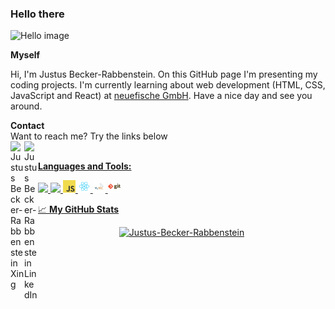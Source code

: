 ### Hello there
<img src="https://images.unsplash.com/photo-1518082593638-b6e73b35d39a?ixlib=rb-1.2.1&ixid=MnwxMjA3fDB8MHxwaG90by1wYWdlfHx8fGVufDB8fHx8&auto=format&fit=crop&w=2668&q=80" width="300px" alt="Hello image" />
  <br />
  
**Myself**
<p>
  Hi, I'm Justus Becker-Rabbenstein. On this GitHub page I'm presenting my coding projects. I'm currently learning about web development (HTML, CSS, JavaScript and React) at <a href="https://www.neuefische.de/" target="_blank">neuefische GmbH</a>. Have a nice day and see you around.
  </p>
  
**Contact**
<br />
Want to reach me? Try the links below
<br />
<a href="https://www.xing.com/profile/Justus_BeckerRabbenstein">
<img align="left" alt="Justus Becker-Rabbenstein Xing" width="22px" src="https://banner2.cleanpng.com/20180414/ddq/kisspng-xing-logo-computer-icons-tiff-5ad290dac0a977.1170864115237490827892.jpg" />
</a> 
<a href="https://de.linkedin.com/in/justus-becker-rabbenstein-b33b07177">
<img align="left" alt="Justus Becker-Rabbenstein LinkedIn" width="22px" src="https://play-lh.googleusercontent.com/kMofEFLjobZy_bCuaiDogzBcUT-dz3BBbOrIEjJ-hqOabjK8ieuevGe6wlTD15QzOqw=w240-h480-rw" />
<br />
  
**Languages and Tools:**  
<!-- HTML, CSS, JavaScript -->
<code><img height="20" src="https://cdn-icons-png.flaticon.com/512/919/919827.png"></code>
<code><img height="20" src="https://cdn-icons-png.flaticon.com/512/5968/5968242.png"></code>
<code><img height="20" src="https://raw.githubusercontent.com/github/explore/80688e429a7d4ef2fca1e82350fe8e3517d3494d/topics/javascript/javascript.png"></code>
<code><img height="20" src="https://raw.githubusercontent.com/github/explore/80688e429a7d4ef2fca1e82350fe8e3517d3494d/topics/react/react.png"></code>
<code><img height="20" src="https://raw.githubusercontent.com/github/explore/80688e429a7d4ef2fca1e82350fe8e3517d3494d/topics/mysql/mysql.png"></code>
<code><img height="20" src="https://raw.githubusercontent.com/github/explore/80688e429a7d4ef2fca1e82350fe8e3517d3494d/topics/git/git.png"></code>

📈 **My GitHub Stats**

<p align="center"> <img src="https://github-readme-stats.vercel.app/api?username=Justus-Becker-Rabbenstein&show_icons=true&theme=gotham" alt="Justus-Becker-Rabbenstein" />




